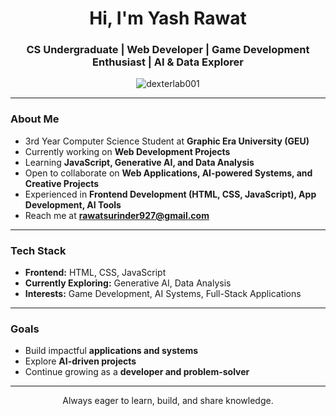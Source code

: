 <h1 align="center">Hi, I'm Yash Rawat</h1>
<h3 align="center">CS Undergraduate | Web Developer | Game Development Enthusiast | AI & Data Explorer</h3>

<p align="center">
  <img src="https://komarev.com/ghpvc/?username=dexterlab001&label=Profile%20Views&color=0e75b6&style=flat" alt="dexterlab001" />
</p>

---

### About Me  
- 3rd Year Computer Science Student at **Graphic Era University (GEU)**  
- Currently working on **Web Development Projects**  
- Learning **JavaScript, Generative AI, and Data Analysis**  
- Open to collaborate on **Web Applications, AI-powered Systems, and Creative Projects**  
- Experienced in **Frontend Development (HTML, CSS, JavaScript), App Development, AI Tools**  
- Reach me at **rawatsurinder927@gmail.com**  

---

### Tech Stack  
- **Frontend:** HTML, CSS, JavaScript  
- **Currently Exploring:** Generative AI, Data Analysis  
- **Interests:** Game Development, AI Systems, Full-Stack Applications  

---

### Goals  
- Build impactful **applications and systems**  
- Explore **AI-driven projects**  
- Continue growing as a **developer and problem-solver**  

---

<p align="center">Always eager to learn, build, and share knowledge.</p>





